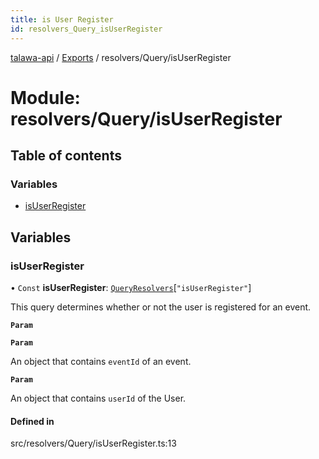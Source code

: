 ```yaml
---
title: is User Register
id: resolvers_Query_isUserRegister
---
```

[talawa-api](../README.md) / [Exports](../modules.md) / resolvers/Query/isUserRegister

# Module: resolvers/Query/isUserRegister

## Table of contents

### Variables

- [isUserRegister](resolvers_Query_isUserRegister.md#isuserregister)

## Variables

### isUserRegister

• `Const` **isUserRegister**: [`QueryResolvers`](types_generatedGraphQLTypes.md#queryresolvers)[``"isUserRegister"``]

This query determines whether or not the user is registered for an event.

**`Param`**

**`Param`**

An object that contains `eventId` of an event.

**`Param`**

An object that contains `userId` of the User.

#### Defined in

src/resolvers/Query/isUserRegister.ts:13
